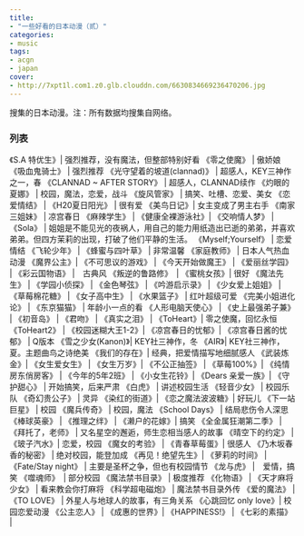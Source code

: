 ```yaml
---
title:
- "一些好看的日本动漫（贰）"
categories:
- music
tags:
- acgn
- japan
cover:
- http://7xpt1l.com1.z0.glb.clouddn.com/6630834669236470206.jpg
---
```

搜集的日本动漫。注：所有数据均搜集自网络。
<!--more-->

### 列表

《S.A 特优生》| 强烈推荐，没有魔法，但整部特别好看
《零之使魔》 | 傲娇娘
《吸血鬼骑士》 | 强烈推荐
《光守望着的坡道(clannad)》 | 超感人，KEY三神作之一，春
《CLANNAD ~ AFTER STORY》 | 超感人，CLANNAD续作
《灼眼的夏娜》 | 校园，魔法，恋爱，战斗
《旋风管家》 | 搞笑、吐槽、恋爱、美女
《恋爱情结》 | 
《H20夏日阳光》 | 很有爱
《美鸟日记》| 女主变成了男主右手
《南家三姐妹》 | 凉宫春日
《麻辣学生》 | 
《健康全裸游泳社》|
《交响情人梦》 |
《Sola》 | 姐姐是不能见光的夜祸人，用自己的能力用纸造出已逝的弟弟，并喜欢弟弟。但四方茉莉的出现，打破了他们平静的生活。
《Myself;Yourself》 | 恋爱情结
《飞轮少年》 | 
《蜂蜜与四叶草》 | 非常温馨
《家庭教师》 | 日本人气热血动漫
《魔界公主》| 
《不可思议的游戏》 |
《今天开始做魔王》 |
《爱丽丝学园》 |
《彩云国物语》 |　古典风
《叛逆的鲁路修》　|
《蜜桃女孩》| 很好
《魔法先生》 |
《学园小侦探》 |
《金色琴弦》 |
《吟游启示录》 |
《少女爱上姐姐》 |
《草莓棉花糖》 |
《女子高中生》 |
《水果篮子》 | 红叶超级可爱
《完美小姐进化论》 |
《东京猫猫》 | 年龄小一点的看
《人形电脑天使心》 |
《史上最强弟子兼》 |
《初音岛》 |
《君吻》 |
《真实之泪》 |
《ToHeart》| 零之使魔，回忆永恒
《ToHeart2》 |
《校园迷糊大王1-2》|
《凉宫春日的忧郁》|
《凉宫春日酱的忧郁》 | Q版本
《雪之少女(Kanon)》| KEY社三神作，冬
《AIR》| KEY社三神作，夏。主题曲鸟之诗绝美
《我们的存在》| 经典，把爱情描写地细腻感人
《武装炼金》|
《女生爱女生》 |
《女生万岁》|
《不公正抽签》 |
《草莓100%》|
《纯情房东俏房客》 |
《今年的5年2班》 |
《小女生花铃》|
《Dears 亲爱一族》|
《守护甜心》 | 开始搞笑，后来严肃
《白虎》 | 讲述校园生活
《轻音少女》 | 校园乐队
《奇幻贵公子》 | 灵异
《染红的街道》|
《恋之魔法波波糖》| 好玩儿
《下一站巨星》 | 校园
《魔兵传奇》 | 校园，魔法
《School Days》 | 结局悲伤令人深思
《棒球英豪》 |
《推理之绊》 |
《濑户的花嫁》| 搞笑
《全金属狂潮第二季》 |
《拜托了，老师》 | 又名星空的邂逅，师生恋相当感人的故事
《晴空下的约定》 |
《玻子汽水》| 恋爱，校园
《魔女的考验》 | 
《青春草莓蛋》| 很感人
《乃木坂春香的秘密》 | 绝对校园，能登加成
《再见！绝望先生》|
《萝莉的时间》 |
《Fate/Stay night》 | 主要是圣杯之争，但也有校园情节
《龙与虎》 |　爱情，搞笑
《噬魂师》　| 部分校园
《魔法禁书目录》 | 极度推荐
《化物语》 |
《天才麻将少女》 | 看来教会你打麻将
《科学超电磁炮》 | 魔法禁书目录外传
《爱的魔法》 |
《TO LOVE》 | 外星人与地球人的故事，有三角关系
《心跳回忆 only love》| 校园恋爱动漫
《公主恋人》 |
《成惠的世界》|
《HAPPINESS!》 |
《七彩的素描》 |





